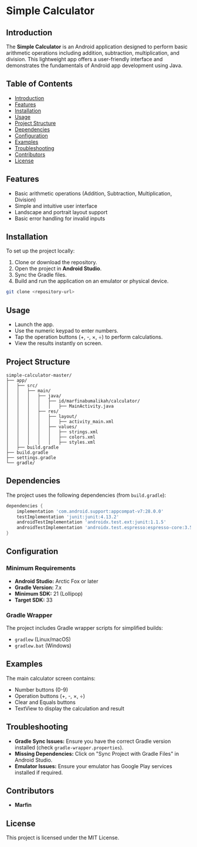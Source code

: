 
# Simple Calculator

## Introduction
The **Simple Calculator** is an Android application designed to perform basic arithmetic operations including addition, subtraction, multiplication, and division. This lightweight app offers a user-friendly interface and demonstrates the fundamentals of Android app development using Java.

## Table of Contents
- [Introduction](#introduction)
- [Features](#features)
- [Installation](#installation)
- [Usage](#usage)
- [Project Structure](#project-structure)
- [Dependencies](#dependencies)
- [Configuration](#configuration)
- [Examples](#examples)
- [Troubleshooting](#troubleshooting)
- [Contributors](#contributors)
- [License](#license)

## Features
- Basic arithmetic operations (Addition, Subtraction, Multiplication, Division)
- Simple and intuitive user interface
- Landscape and portrait layout support
- Basic error handling for invalid inputs

## Installation
To set up the project locally:

1. Clone or download the repository.
2. Open the project in **Android Studio**.
3. Sync the Gradle files.
4. Build and run the application on an emulator or physical device.

```sh
git clone <repository-url>
```

## Usage
- Launch the app.
- Use the numeric keypad to enter numbers.
- Tap the operation buttons (+, -, ×, ÷) to perform calculations.
- View the results instantly on screen.

## Project Structure
```
simple-calculator-master/
├── app/
│   ├── src/
│   │   ├── main/
│   │   │   ├── java/
│   │   │   │   ├── id/marfinabumalikah/calculator/
│   │   │   │   │   ├── MainActivity.java
│   │   │   ├── res/
│   │   │   │   ├── layout/
│   │   │   │   │   ├── activity_main.xml
│   │   │   │   ├── values/
│   │   │   │   │   ├── strings.xml
│   │   │   │   │   ├── colors.xml
│   │   │   │   │   ├── styles.xml
│   ├── build.gradle
├── build.gradle
├── settings.gradle
└── gradle/
```

## Dependencies
The project uses the following dependencies (from `build.gradle`):

```gradle
dependencies {
    implementation 'com.android.support:appcompat-v7:28.0.0'
    testImplementation 'junit:junit:4.13.2'
    androidTestImplementation 'androidx.test.ext:junit:1.1.5'
    androidTestImplementation 'androidx.test.espresso:espresso-core:3.5.1'
}
```

## Configuration
### Minimum Requirements
- **Android Studio:** Arctic Fox or later
- **Gradle Version:** 7.x
- **Minimum SDK:** 21 (Lollipop)
- **Target SDK:** 33

### Gradle Wrapper
The project includes Gradle wrapper scripts for simplified builds:

- `gradlew` (Linux/macOS)
- `gradlew.bat` (Windows)

## Examples
The main calculator screen contains:
- Number buttons (0-9)
- Operation buttons (+, -, ×, ÷)
- Clear and Equals buttons
- TextView to display the calculation and result

## Troubleshooting
- **Gradle Sync Issues:** Ensure you have the correct Gradle version installed (check `gradle-wrapper.properties`).
- **Missing Dependencies:** Click on "Sync Project with Gradle Files" in Android Studio.
- **Emulator Issues:** Ensure your emulator has Google Play services installed if required.

## Contributors
- **Marfin**

## License
This project is licensed under the MIT License.
